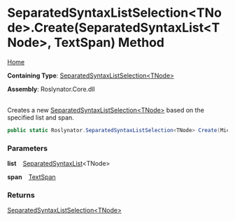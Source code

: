 # SeparatedSyntaxListSelection\<TNode>\.Create\(SeparatedSyntaxList\<TNode>, TextSpan\) Method

[Home](../../../README.md)

**Containing Type**: [SeparatedSyntaxListSelection\<TNode>](../README.md)

**Assembly**: Roslynator\.Core\.dll

\
Creates a new [SeparatedSyntaxListSelection\<TNode>](../README.md) based on the specified list and span\.

```csharp
public static Roslynator.SeparatedSyntaxListSelection<TNode> Create(Microsoft.CodeAnalysis.SeparatedSyntaxList<TNode> list, Microsoft.CodeAnalysis.Text.TextSpan span)
```

### Parameters

**list** &ensp; [SeparatedSyntaxList](https://docs.microsoft.com/en-us/dotnet/api/microsoft.codeanalysis.separatedsyntaxlist-1)\<TNode>

**span** &ensp; [TextSpan](https://docs.microsoft.com/en-us/dotnet/api/microsoft.codeanalysis.text.textspan)

### Returns

[SeparatedSyntaxListSelection\<TNode>](../README.md)


